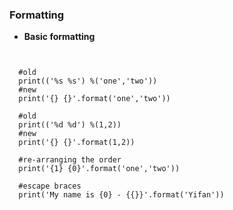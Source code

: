 ### Formatting

* **Basic formatting**

<pre><code>
 
  #old
  print(('%s %s') %('one','two'))
  #new
  print('{} {}'.format('one','two'))

  #old
  print(('%d %d') %(1,2))
  #new
  print('{} {}'.format(1,2))

  #re-arranging the order
  print('{1} {0}'.format('one','two'))

  #escape braces
  print('My name is {0} - {{}}'.format('Yifan'))
</code></pre>





